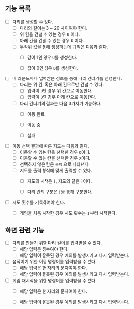 ## 기능 목록
- [ ] 다리를 생성할 수 있다.
  - [ ] 다리의 길이는 3 ~ 20 사이여야 한다.
  - [ ] 위 칸을 건널 수 있는 경우 `U` 이다.
  - [ ] 아래 칸을 건널 수 있는 경우 `D` 이다.
  - [ ] 무작위 값을 통해 생성하는데 규칙은 다음과 같다.
    - [ ] 값이 1인 경우 `U`를 생성한다.
    - [ ] 값이 0인 경우 `D`를 생성한다.


- [ ] 매 라운드마다 입력받은 경로를 통해 다리 건너기를 진행한다.
  - [ ] 다리는 위 칸, 혹은 아래 칸으로만 건널 수 있다.
    - [ ] 입력이 `U`인 경우 위 칸으로 이동한다.
    - [ ] 입력이 `D`인 경우 아래 칸으로 이동한다.
  - [ ] 다리 건너기의 결과는 다음 3가지가 가능하다.
    - [ ] 이동 완료
    - [ ] 이동 중
    - [ ] 실패


- [ ] 이동 선택 결과에 따른 지도는 다음과 같다.
  - [ ] 이동할 수 있는 칸을 선택한 경우 `O`이다.
  - [ ] 이동할 수 없는 칸을 선택한 경우 `X`이다.
  - [ ] 선택하지 않은 칸은 `공백` 으로 나타낸다.
  - [ ] 지도를 출력 형식에 맞게 출력할 수 있다.
    - [ ] 지도의 시작은 `[`, 지도의 끝은 `]`이다.
    - [ ] 다리 칸의 구분은 `|`을 통해 구분한다.



- [ ] 시도 횟수를 기록하여야 한다.
  - [ ] 게임을 처음 시작한 경우 시도 횟수는 `1` 부터 시작한다.




## 화면 관련 기능

- [ ] 다리를 만들기 위한 다리 길이를 입력받을 수 있다.
  - [ ] 해당 입력은 정수여야 한다.
  - [ ] 해당 입력이 잘못된 경우 예외를 발생시키고 다시 입력받는다.

- [ ] 움직이기 위한 이동 명령어를 입력받을 수 있다.
  - [ ] 해당 입력은 한 자리의 문자여야 한다.
  - [ ] 해당 입력이 잘못된 경우 예외를 발생시키고 다시 입력받는다.

- [ ] 게임 재시작을 위한 명령어를 입력받을 수 있다.
  - [ ] 해당 입력은 한 자리의 문자여아 한다.
  - [ ] 해당 입력이 잘못된 경우 예외를 발생시키고 다시 입력받는다.

